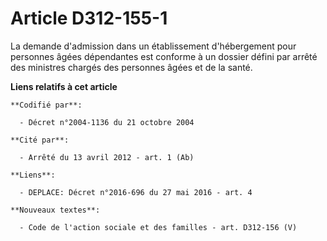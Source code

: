 # Article D312-155-1

La demande d'admission dans un établissement d'hébergement pour personnes âgées dépendantes est conforme à un dossier défini
par arrêté des ministres chargés des personnes âgées et de la santé.

**Liens relatifs à cet article**

	**Codifié par**:

	  - Décret n°2004-1136 du 21 octobre 2004

	**Cité par**:

	  - Arrêté du 13 avril 2012 - art. 1 (Ab)

	**Liens**:

	  - DEPLACE: Décret n°2016-696 du 27 mai 2016 - art. 4

	**Nouveaux textes**:

	  - Code de l'action sociale et des familles - art. D312-156 (V)

